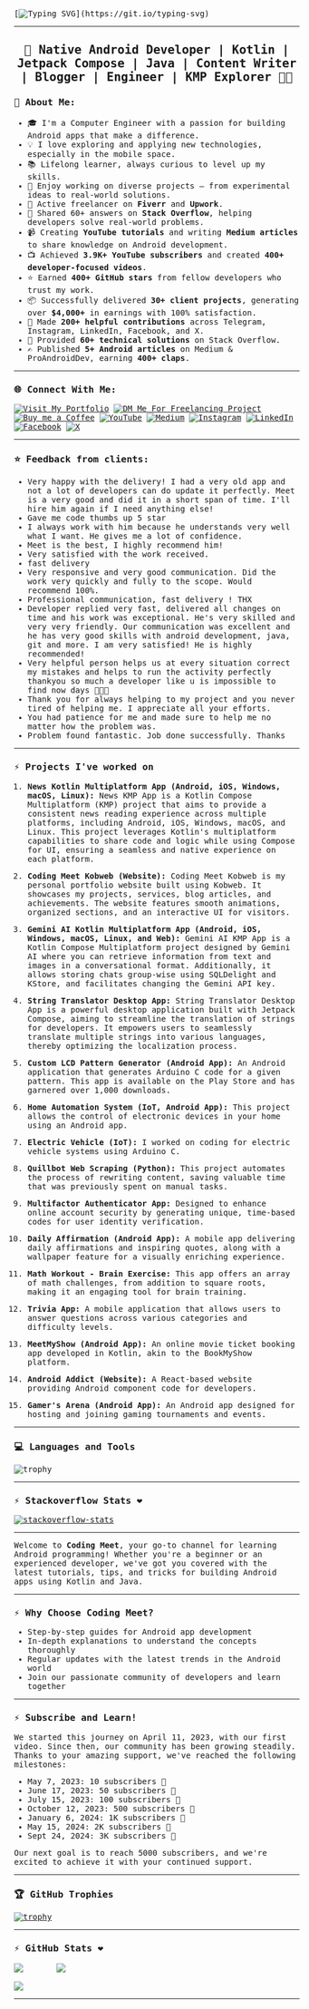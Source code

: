 <samp>
  
<!--# नमस्ते (Namaste)🙏, I'm Meet!-->
[![Typing SVG](https://readme-typing-svg.demolab.com?font=Rubik+Mono+One&size=43&pause=1000&color=03FA6EFF&center=true&vCenter=true&repeat=false&random=false&width=1024&height=100&lines=%E0%A4%A8%E0%A4%AE%E0%A4%B8%E0%A5%8D%E0%A4%A4%E0%A5%87(Namaste)%F0%9F%99%8F%2C+I'm+Meet!)](https://git.io/typing-svg)
<hr>
<h2 align="center">🚀 Native Android Developer | Kotlin | Jetpack Compose | Java | Content Writer | Blogger | Engineer | KMP Explorer 👨‍💻</h2>

<!-- <img align='right' src="https://media.giphy.com/media/M9gbBd9nbDrOTu1Mqx/giphy.gif" width="230"> -->
<!-- <img align='right' src="https://i.pinimg.com/originals/e8/f4/53/e8f453469a3ec97ecd354df465d73913.gif"> -->


### 👋 About Me:

- 🎓 I'm a Computer Engineer with a passion for building Android apps that make a difference.
- 💡 I love exploring and applying new technologies, especially in the mobile space.
- 📚 Lifelong learner, always curious to level up my skills.
- 🧩 Enjoy working on diverse projects — from experimental ideas to real-world solutions.
- 💼 Active freelancer on **Fiverr** and **Upwork**.
- 💬 Shared 60+ answers on **Stack Overflow**, helping developers solve real-world problems.
- 📹 Creating **YouTube tutorials** and writing **Medium articles** to share knowledge on Android development.
- 📺 Achieved **3.9K+ YouTube subscribers** and created **400+ developer-focused videos**.
- ⭐ Earned **400+ GitHub stars** from fellow developers who trust my work.
- 📦 Successfully delivered **30+ client projects**, generating over **$4,000+** in earnings with 100% satisfaction.
- 🤝 Made **200+ helpful contributions** across Telegram, Instagram, LinkedIn, Facebook, and X.
- 💬 Provided **60+ technical solutions** on Stack Overflow.
- ✍️ Published **5+ Android articles** on Medium & ProAndroidDev, earning **400+ claps**.
<hr>

### 🌐 Connect With Me:

[![Visit My Portfolio](https://img.shields.io/badge/Visit_My_Portfolio-294172?style=for-the-badge&logo=google%20chrome&logoColor=white)](https://www.codingmeet.com/)
[![DM Me For Freelancing Project](https://img.shields.io/badge/DM_Me_For_Freelancing_Project-24A1DE?style=for-the-badge&logo=telegram&logoColor=white)](https://telegram.me/Meetb26)
[![Buy me a Coffee](https://img.shields.io/badge/buymeacoffee-ffdd00?style=for-the-badge&logo=buymeacoffee&logoColor=black)](https://www.buymeacoffee.com/codingmeet)
[![YouTube](https://img.shields.io/badge/YouTube-FF0000?style=for-the-badge&logo=youtube&logoColor=white)](https://www.youtube.com/channel/UCbxVOMaM79ouNfgwEmkBNAg)
[![Medium](https://img.shields.io/badge/Medium-000000?style=for-the-badge&logo=medium&logoColor=white)](https://www.medium.com/@meet26)
[![Instagram](https://img.shields.io/badge/Instagram-E4405F?style=for-the-badge&logo=instagram&logoColor=white)](https://instagram.com/codingmeet26)
[![LinkedIn](https://img.shields.io/badge/LinkedIn-0077B5?style=for-the-badge&logo=linkedin&logoColor=white)](https://www.linkedin.com/in/coding-meet)
[![Facebook](https://img.shields.io/badge/Facebook-1877F2?style=for-the-badge&logo=facebook&logoColor=white)](https://www.facebook.com/profile.php?viewas=100000686899395&id=100092407025934)
[![X](https://img.shields.io/badge/x-000000?style=for-the-badge&logo=x&logoColor=white)](https://twitter.com/CodingMeet)
<hr>

### ⭐ Feedback from clients:

- Very happy with the delivery! I had a very old app and not a lot of developers can do update it perfectly. Meet is a very good and did it in a short span of time. I'll hire him again if I need anything else!
- Gave me code thumbs up 5 star
- I always work with him because he understands very well what I want. He gives me a lot of confidence.
- Meet is the best, I highly recommend him!
- Very satisfied with the work received.
- fast delivery
- Very responsive and very good communication. Did the work very quickly and fully to the scope. Would recommend 100%.
- Professional communication, fast delivery ! THX
- Developer replied very fast, delivered all changes on time and his work was exceptional. He's very skilled and very very friendly. Our communication was excellent and he has very good skills with android development, java, git and more. I am very satisfied! He is highly recommended!
- Very helpful person helps us at every situation correct my mistakes and helps to run the activity perfectly thankyou so much a developer like u is impossible to find now days 🙌🙌🙌
- Thank you for always helping to my project and you never tired of helping me. I appreciate all your efforts.
- You had patience for me and made sure to help me no matter how the problem was.
- Problem found fantastic. Job done successfully. Thanks
<hr>

### :zap: Projects I've worked on

1. **News Kotlin Multiplatform App (Android, iOS, Windows, macOS, Linux):**
  News KMP App is a Kotlin Compose Multiplatform (KMP) project that aims to provide a consistent news reading experience across multiple platforms, including Android, iOS, Windows, macOS, and Linux. This project leverages Kotlin's multiplatform capabilities to share code and logic while using Compose for UI, ensuring a seamless and native experience on each platform.

2. **Coding Meet Kobweb (Website):**
  Coding Meet Kobweb is my personal portfolio website built using Kobweb. It showcases my projects, services, blog articles, and achievements. The website features smooth animations, organized sections, and an interactive UI for visitors.

3. **Gemini AI Kotlin Multiplatform App (Android, iOS, Windows, macOS, Linux, and Web):**
   Gemini AI KMP App is a Kotlin Compose Multiplatform project designed by Gemini AI where you can retrieve information from text and images in a conversational format. Additionally, it allows storing chats group-wise using SQLDelight and KStore, and facilitates changing the Gemini API key.

4. **String Translator Desktop App:**
   String Translator Desktop App is a powerful desktop application built with Jetpack Compose, aiming to streamline the translation of strings for developers. It empowers users to seamlessly translate multiple strings into various languages, thereby optimizing the localization process.

5. **Custom LCD Pattern Generator (Android App):**
   An Android application that generates Arduino C code for a given pattern. This app is available on the Play Store and has garnered over 1,000 downloads.

6. **Home Automation System (IoT, Android App):**
   This project allows the control of electronic devices in your home using an Android app.

7. **Electric Vehicle (IoT):**
   I worked on coding for electric vehicle systems using Arduino C.

8. **Quillbot Web Scraping (Python):**
   This project automates the process of rewriting content, saving valuable time that was previously spent on manual tasks.

9. **Multifactor Authenticator App:**
   Designed to enhance online account security by generating unique, time-based codes for user identity verification.

10. **Daily Affirmation (Android App):**
   A mobile app delivering daily affirmations and inspiring quotes, along with a wallpaper feature for a visually enriching experience.

11. **Math Workout - Brain Exercise:**
   This app offers an array of math challenges, from addition to square roots, making it an engaging tool for brain training.

12. **Trivia App:**
   A mobile application that allows users to answer questions across various categories and difficulty levels.

13. **MeetMyShow (Android App):**
   An online movie ticket booking app developed in Kotlin, akin to the BookMyShow platform.

14. **Android Addict (Website):**
    A React-based website providing Android component code for developers.

15. **Gamer's Arena (Android App):**
    An Android app designed for hosting and joining gaming tournaments and events.

<hr>

### 💻 Languages and Tools

![trophy](https://skillicons.dev/icons?i=androidstudio,kotlin,java,gradle,arduino,react,figma,xd,idea,vscode,py,stackoverflow,git,github,postman,firebase,mongodb,supabase&perline=18)
<hr>

### :zap: Stackoverflow Stats ❤️ 

[![stackoverflow-stats](https://github-stackoverflow-readme.vercel.app/?userId=13082664)](https://stackoverflow.com/users/13082664/meet)

<hr>

Welcome to **Coding Meet**, your go-to channel for learning Android programming! Whether you're a beginner or an experienced developer, we've got you covered with the latest tutorials, tips, and tricks for building Android apps using Kotlin and Java.
<hr>

### :zap: Why Choose Coding Meet?

- Step-by-step guides for Android app development
- In-depth explanations to understand the concepts thoroughly
- Regular updates with the latest trends in the Android world
- Join our passionate community of developers and learn together
<hr>

### :zap: Subscribe and Learn!

We started this journey on April 11, 2023, with our first video. Since then, our community has been growing steadily. Thanks to your amazing support, we've reached the following milestones:
- May 7, 2023: 10 subscribers 🎉
- June 17, 2023: 50 subscribers 🎊
- July 15, 2023: 100 subscribers 🥳
- October 12, 2023: 500 subscribers 🤩
- January 6, 2024: 1K subscribers 🚀
- May 15, 2024: 2K subscribers 🎉
- Sept 24, 2024: 3K subscribers 🎉

Our next goal is to reach 5000 subscribers, and we're excited to achieve it with your continued support.
<hr>


### 🏆 GitHub Trophies

[![trophy](https://github-profile-trophy.vercel.app/?username=Coding-Meet&theme=discord&column=8&margin-w=5&margin-h=5)](https://github.com/Coding-Meet/)
<hr>

### :zap: GitHub Stats ❤️ 

<div>
   <img align="center" src="https://github-readme-stats.vercel.app/api?username=Coding-Meet&theme=nord&show_icons=true&include_all_commits=true&count_private=true"/>
  &nbsp; &nbsp; &nbsp;
   <img align="center" src="https://github-readme-stats.vercel.app/api/top-langs/?username=Coding-Meet&layout=compact&theme=dark&bg_color=2E3440&text_color=88C0D0&rank_icon=88C0D0"/>
   <br />
   <br />
   <img src="https://github-profile-summary-cards.vercel.app/api/cards/profile-details?username=Coding-Meet&theme=nord_dark"/>
</div>

<hr>
</samp>
